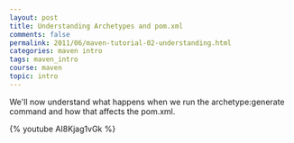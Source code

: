 ```yaml
---           
layout: post
title: Understanding Archetypes and pom.xml
comments: false
permalink: 2011/06/maven-tutorial-02-understanding.html
categories: maven intro
tags: maven_intro
course: maven
topic: intro
---
```


We'll now understand what happens when we run the archetype:generate command and how that affects the pom.xml.

{% youtube AI8Kjag1vGk %}